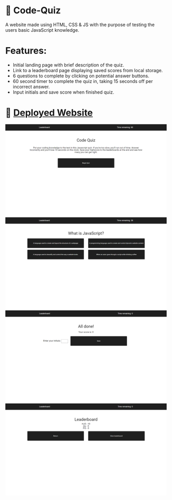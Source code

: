# 📔 Code-Quiz

A website made using HTML, CSS & JS with the purpose of testing the users basic JavaScript knowledge.

# Features:

- Initial landing page with brief description of the quiz.
- Link to a leaderboard page displaying saved scores from local storage.
- 6 questions to complete by clicking on potential answer buttons.
- 60 second timer to complete the quiz in, taking 15 seconds off per incorrect answer.
- Input initials and save score when finished quiz.

# 📑 [Deployed Website](https://wratten.github.io/Code-Quiz/)

![](codequiz1.png)
![](codequiz2.png)
![](codequiz3.png)
![](codequiz4.png)
